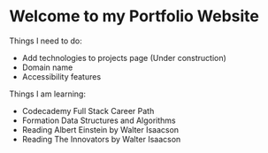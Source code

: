 # Welcome to my Portfolio Website

Things I need to do:


- Add technologies to projects page (Under construction)
- Domain name
- Accessibility features

Things I am learning:

- Codecademy Full Stack Career Path
- Formation Data Structures and Algorithms
- Reading Albert Einstein by Walter Isaacson
- Reading The Innovators by Walter Isaacson
